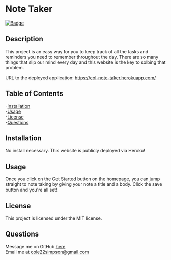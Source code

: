 
  # Note Taker

  [![Badge](https://img.shields.io/badge/License-MIT-red.svg)](https://opensource.org/licenses/MIT)

  ## Description

  This project is an easy way for you to keep track of all the tasks and reminders you need to remember throughout the day. There are so many things that slip our mind every day and this website is the key to solbing that problem.

  URL to the deployed application: https://col-note-taker.herokuapp.com/

  ## Table of Contents

  -[Installation](#installation)<br>
  -[Usage](#usage)<br>
  -[License](#license)<br>
  -[Questions](#questions)

  ## Installation

  No install necessary. This website is publicly deployed via Heroku!

  ## Usage

  Once you click on the Get Started button on the homepage, you can jump straight to note taking by giving your note a title and a body. Click the save button and you're all set!

  ## License

  This project is licensed under the MIT license.

  ## Questions

  Message me on GitHub [here](github.com/cole22simpson)
  <br>
  Email me at cole22simpson@gmail.com


